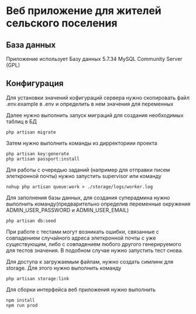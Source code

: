 # Веб приложение для жителей сельского поселения
## База данных
Приложение использует 
Базу данных 5.7.34 MySQL Community Server (GPL)

## Конфигурация

Для установки значений кофигураций сервера нужно скопировать файл .env.example в .env
и определить в нем значения для переменных

Далее нужно выполнить запуск миграций для создания необходимых таблиц в БД

    php artisan migrate
    
Затем нужно выполнить команды из дирректориии  проекта
    
    php artisan key:generate
    php artisan passport:install

Для работы с очередью заданий (например для отправки писем элеткронной почты) 
нужно запустить supervisor или команду
    
    nohup php artisan queue:work > ./storage/logs/worker.log

Для заполнения базы данных,  для создания суперадмина
нужно выполнить команду(предварительно определив переменные окружения ADMIN_USER_PASSWORD и ADMIN_USER_EMAIL) 

    php artisan db:seed
    
При работе с тестами могут возникать ошибки, связанные с совпадением случайного адреса элеткронной почты с уже существующим, либо с совпадением любого другого генерируемого для тестов значения. В подобном случае  нужно запустить тест снова.

Для доступа к загружаемым файлам, нужно создать симлинк для storage.    Для этого нужно выполнить команду

    php artisan storage:link
Для сборки интерфейса веб приложения нужно выполнить

    npm install
    npm run prod
    